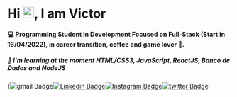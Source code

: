 <h1 align = "justify"> Hi <img src="https://media.giphy.com/media/hvRJCLFzcasrR4ia7z/giphy.gif" width="25px">, I am Victor</h1> 

#### :computer: Programming Student in Development Focused on Full-Stack (Start in 16/04/2022), in career transition, coffee and game lover :space_invader:.

##### :book: I'm learning at the moment **HTML/CSS3, JavaScript, ReactJS, Banco de Dados and NodeJS**



[![gmail Badge](https://img.shields.io/badge/-victor.mrsunslane@gmail.com-c14438?style=flat-square&logo=Gmail&logoColor=white&link=mailto:victor.mrsunslane@gmail.com)[![Linkedin Badge](https://img.shields.io/badge/-victor_sousa-blue?style=flat-square&logo=Linkedin&logoColor=white&link=https://www.linkedin.com/in/victor-sousa-a49514123/)](https://www.linkedin.com/in/victor-sousa-a49514123/)[![Instagram Badge](https://img.shields.io/badge/-valete.dourado-purple?style=flat-square&logo=instagram&logoColor=white&link=https://www.instagram.com/valete.dourado/)](https://www.instagram.com/valete.dourado/)[![twitter Badge](https://img.shields.io/twitter/url?style=social&url=https%3A%2F%2Ftwitter.com%2FValete_Dourado)](https://twitter.com/Valete_Dourado)



